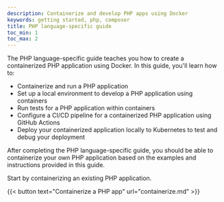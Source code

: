 ```yaml
---
description: Containerize and develop PHP apps using Docker
keywords: getting started, php, composer
title: PHP language-specific guide
toc_min: 1
toc_max: 2
---
```


The PHP language-specific guide teaches you how to create a containerized PHP application using Docker. In this guide, you'll learn how to:

* Containerize and run a PHP application
* Set up a local environment to develop a PHP application using containers
* Run tests for a PHP application within containers
* Configure a CI/CD pipeline for a containerized PHP application using GitHub Actions
* Deploy your containerized application locally to Kubernetes to test and debug your deployment

After completing the PHP language-specific guide, you should be able to containerize your own PHP application based on the examples and instructions provided in this guide.

Start by containerizing an existing PHP application.

{{< button text="Containerize a PHP app" url="containerize.md" >}}
